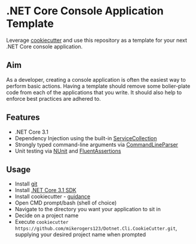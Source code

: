 # .NET Core Console Application Template

Leverage [cookiecutter](https://cookiecutter.readthedocs.io/en/1.7.2/overview.html) and use this repository as a template for your next .NET Core console application.

## Aim

As a developer, creating a console application is often the easiest way to perform basic actions. Having a template should remove some bolier-plate code from each of the applications that you write. It should also help to enforce best practices are adhered to.

## Features

- .NET Core 3.1
- Dependency Injection using the built-in [ServiceCollection](https://docs.microsoft.com/en-us/archive/msdn-magazine/2016/june/essential-net-dependency-injection-with-net-core)
- Strongly typed command-line arguments via [CommandLineParser](https://github.com/commandlineparser/commandline)
- Unit testing via [NUnit](https://github.com/nunit/nunit) and [FluentAssertions](https://fluentassertions.com/introduction)

## Usage

- Install [git](https://git-scm.com/book/en/v2/Getting-Started-Installing-Git)
- Install [.NET Core 3.1 SDK](https://dotnet.microsoft.com/download/dotnet/3.1)
- Install cookiecutter - [guidance](https://cookiecutter.readthedocs.io/en/1.7.2/installation.html)
- Open CMD prompt/bash (shell of choice)
- Navigate to the directory you want your application to sit in
- Decide on a project name
- Execute `cookiecutter https://github.com/mikerogers123/Dotnet.Cli.CookieCutter.git`, supplying your desired project name when prompted
